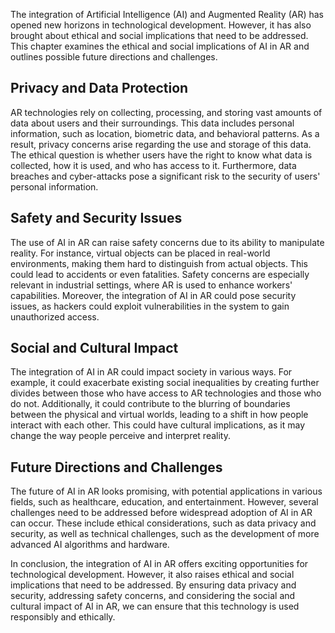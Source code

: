 

The integration of Artificial Intelligence (AI) and Augmented Reality (AR) has opened new horizons in technological development. However, it has also brought about ethical and social implications that need to be addressed. This chapter examines the ethical and social implications of AI in AR and outlines possible future directions and challenges.

Privacy and Data Protection
---------------------------

AR technologies rely on collecting, processing, and storing vast amounts of data about users and their surroundings. This data includes personal information, such as location, biometric data, and behavioral patterns. As a result, privacy concerns arise regarding the use and storage of this data. The ethical question is whether users have the right to know what data is collected, how it is used, and who has access to it. Furthermore, data breaches and cyber-attacks pose a significant risk to the security of users' personal information.

Safety and Security Issues
--------------------------

The use of AI in AR can raise safety concerns due to its ability to manipulate reality. For instance, virtual objects can be placed in real-world environments, making them hard to distinguish from actual objects. This could lead to accidents or even fatalities. Safety concerns are especially relevant in industrial settings, where AR is used to enhance workers' capabilities. Moreover, the integration of AI in AR could pose security issues, as hackers could exploit vulnerabilities in the system to gain unauthorized access.

Social and Cultural Impact
--------------------------

The integration of AI in AR could impact society in various ways. For example, it could exacerbate existing social inequalities by creating further divides between those who have access to AR technologies and those who do not. Additionally, it could contribute to the blurring of boundaries between the physical and virtual worlds, leading to a shift in how people interact with each other. This could have cultural implications, as it may change the way people perceive and interpret reality.

Future Directions and Challenges
--------------------------------

The future of AI in AR looks promising, with potential applications in various fields, such as healthcare, education, and entertainment. However, several challenges need to be addressed before widespread adoption of AI in AR can occur. These include ethical considerations, such as data privacy and security, as well as technical challenges, such as the development of more advanced AI algorithms and hardware.

In conclusion, the integration of AI in AR offers exciting opportunities for technological development. However, it also raises ethical and social implications that need to be addressed. By ensuring data privacy and security, addressing safety concerns, and considering the social and cultural impact of AI in AR, we can ensure that this technology is used responsibly and ethically.
